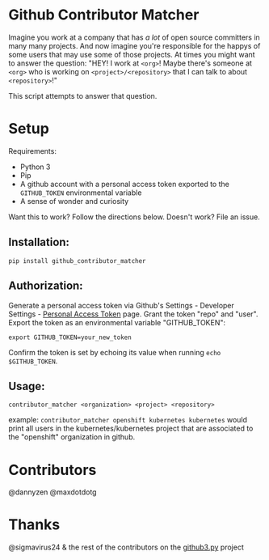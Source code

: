 Github Contributor Matcher
=====

Imagine you work at a company that has _a lot_ of open source committers in many many projects. And now imagine you're responsible for the happys of some users that may use some of those projects. At times you might want to answer the question: "HEY! I work at `<org>`! Maybe there's someone at `<org>` who is working on `<project>/<repository>` that I can talk to about `<repository>`!"

This script attempts to answer that question.

Setup
=====

Requirements:

* Python 3
* Pip
* A github account with a personal access token exported to the `GITHUB_TOKEN` environmental variable
* A sense of wonder and curiosity


Want this to work? Follow the directions below. Doesn't work? File an issue. 


Installation:
---

`pip install github_contributor_matcher`


Authorization:
--- 

Generate a personal access token via Github's Settings - Developer Settings - [Personal Access Token](https://github.com/settings/tokens) page. Grant the token "repo" and "user". Export the token as an environmental variable "GITHUB_TOKEN":


`export GITHUB_TOKEN=your_new_token`


Confirm the token is set by echoing its value when running `echo $GITHUB_TOKEN`.


Usage:
---

`contributor_matcher <organization> <project> <repository>`


example: `contributor_matcher openshift kubernetes kubernetes` would print all users in the kubernetes/kubernetes project that are associated to the "openshift" organization in github. 

Contributors
====

@dannyzen
@maxdotdotg

Thanks
=====

@sigmavirus24 & the rest of the contributors on the [github3.py](https://github.com/sigmavirus24/github3.py/graphs/contributors) project
